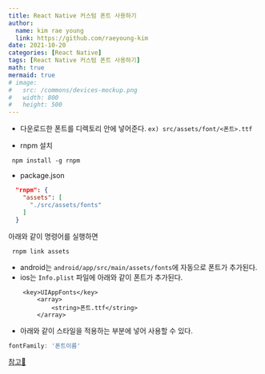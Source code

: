 ```yaml
---
title: React Native 커스텀 폰트 사용하기
author:
  name: kim rae young
  link: https://github.com/raeyoung-kim
date: 2021-10-20
categories: [React Native]
tags: [React Native 커스텀 폰트 사용하기]
math: true
mermaid: true
# image:
#   src: /commons/devices-mockup.png
#   width: 800
#   height: 500
---
```



- 다운로드한 폰트를 디렉토리 안에 넣어준다.  `ex) src/assets/font/<폰트>.ttf`

- rnpm 설치

```shell
 npm install -g rnpm
```

- package.json

```json
  "rnpm": {
    "assets": [
      "./src/assets/fonts"
    ]
  }
```
아래와 같이 명령어를 실행하면 

```shell
 rnpm link assets
```

  - android는 `android/app/src/main/assets/fonts`에 자동으로 폰트가 추가된다.
  - ios는 `Info.plist` 파일에 아래와 같이 폰트가 추가된다.

```
    <key>UIAppFonts</key>
        <array>
            <string>폰트.ttf</string>
        </array>
```

- 아래와 같이 스타일을 적용하는 부분에 넣어 사용할 수 있다.

```javascript
fontFamily: '폰트이름'
```

[참고📝](https://www.kylealwyn.com/blog/custom-fonts-with-react-native/)
